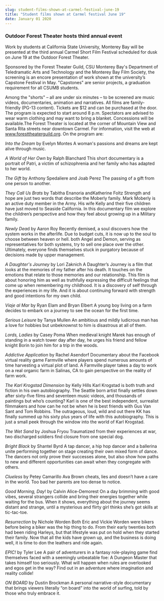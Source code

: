 ```yaml
---
slug: student-films-shown-at-carmel-festival-june-19
title: "Student films shown at Carmel festival June 19"
date: January 01 2020
---
```


 
<h3>Outdoor Forest Theater hosts third annual event</h3>
<p>
  Work by students at California State University, Monterey Bay will be
  presented at the third annual Carmel Short Film Festival scheduled for dusk on
  June 19 at the Outdoor Forest Theater.
</p>
<p>
  Sponsored by the Forest Theater Guild, CSU Monterey Bay's Department of
  Teledramatic Arts and Technology and the Monterey Bay Film Society, the
  screening is an encore presentation of work shown at the university’s Capstone
  Festival in May. "Capstones" are senior projects, a graduation requirement for
  all CSUMB students.
</p>
<p>
  Among the "shorts" – all are under six minutes – to be screened are music
  videos, documentaries, animation and narratives. All films are family-friendly
  (PG-13 content). Tickets are $12 and can be purchased at the door. The program
  is expected to start around 8 p.m. Spectators are advised to wear warm
  clothing and may want to bring a blanket. Concessions will be available.The
  Forest Theater is located at the corner of Mountain View and Santa Rita
  streets near downtown Carmel. For information, visit the web at
  <a href="https://www.foresttheaterguild.org" title="www.foresttheaterguild.org"
    >www.foresttheaterguild.org</a
  >. On the program are:
</p>
<p>
  <em>Into the Dream</em> by Evelyn Montes A woman's passions and dreams are
  kept alive through music.
</p>
<p>
  <em>A World of Her Own</em> by Ralph Blanchard This short documentary is a
  portrait of Patri, a victim of schizophrenia and her family who has adapted to
  her world.
</p>
<p>
  <em>The Gift</em> by Anthony Spedaliere and Joab Perez The passing of a gift
  from one person to another.
</p>
<p>
  <em>They Call Us Brats</em> by Tabitha Enanoria andKatherine Foltz Strength
  and hope are just two words that describe the Moberly family. Mark Moberly is
  an active duty member in the Army. His wife Kelly and their five children have
  just moved to Seaside California. In this documentary film we explore the
  children’s perspective and how they feel about growing up in a Military
  family.
</p>
<p>
  <em>Newly Dea</em>d by Aaron Roy Recently demised, a soul discovers how the
  system works in the afterlife. Due to budget cuts, it is now up to the soul to
  choose between heaven or hell. both Angel and Demon, serving as
  representatives for both systems, try to sell one place over the other.
  Ultimately, everyone finds themselves stuck in purgatory because of decisions
  made by upper management.
</p>
<p>
  <em>A Daughter's Journey</em> by Lori Zaknich A Daughter’s Journey is a film
  that looks at the memories of my father after his death. It touches on the
  emotions that relate to those memories and our relationship. This film is
  about honoring him as well as truthfully expressing the difficult feelings
  that come up when remembering my childhood. It is a discovery of self through
  the experiences in my life. And it is about continuing forward with strength
  and good intentions for my own child.
</p>
<p>
  <em>Viaje al Mar</em> by Ryan Elam and Bryan Elbert A young boy living on a
  farm decides to embark on a journey to see the ocean for the first time.
</p>
<p>
  <em>Serious Leisure</em> by Tanya Mullen An ambitious and mildly ludicrous man
  has a love for hobbies but unbeknownst to him is disastrous at all of them.
</p>
<p>
  <em>Lords, Ladies</em> by Casey Poma When medieval knight Marek has enough of
  standing in a watch tower day after day, he urges his friend and fellow knight
  Borin to join him for a trip in the woods.
</p>
<p>
  <em>Addictive Application</em> by Rachel Asendorf Documentary about the
  Facebook virtual reality game Farmville where players spend numerous amounts
  of time harvesting a virtual plot of land. A Farmville player takes a day to
  work on a real organic farm in Salinas, CA to gain perspective on the reality
  of farm work.
</p>
<p>
  <em>The Karl Krogstad Dimension</em> by Kelly Hills Karl Krogstad is both
  truth and fiction in his own autobiography. The Seattle born artist finally
  settles down after sixty-five films and seventeen music videos, and thousands
  of paintings but who’s counting? Karl is one of the best independent,
  surrealist filmmakers and how can he not be when he is best friends with Gus
  Van Sant and Tom Robbins. The outrageous, loud, wild and out there KK has
  finally summed up his sixty plus years of life with this autobiography. This
  is just a small peek through the window into the world of Karl Krogstad.
</p>
<p>
  <em>The Wet Sand</em> by Joshua Fryou Traumatized from their experiences at
  war, two discharged soldiers find closure from one special dog.
</p>
<p>
  <em>Bright Black</em> by Shantel Byrd A tap dancer, a hip hop dancer and a
  ballerina unite performing together on stage creating their own mixed form of
  dance. The dancers not only prove their successes alone, but also show how
  paths to new and different opportunities can await when they congregate with
  others.
</p>
<p>
  <em>Clueless</em> by Petey Camarillo Ava Brown cheats, lies and doesn’t have a
  care in the world. Too bad her parents are too dense to notice.
</p>
<p>
  <em>Good Morning, Day</em>! by Calvin Alice-Demorest On a day brimming with
  good vibes, several strangers collide and bring their energies together while
  waiting for the bus. When it shows, everything about the journey seems distant
  and strange, until a mysterious and flirty girl thinks she’s got skills at
  tic-tac-toe.
</p>
<p>
  <em>Resurrection</em> by Nichole Worden Both Eric and Vickie Worden were
  bikers before being a biker was the hip thing to do. From their early twenties
  both had been riding Harleys, but that lifestyle was put on hold when they
  started their family. Now that all the kids have grown up, and the business is
  doing well, it is time to don the leathers and ride again.
</p>
<p>
  <em>EPIC!</em> by Tyler Lee A pair of adventurers in a fantasy role-playing
  game find themselves faced with a seemingly unbeatable foe: A Dungeon Master
  that takes himself too seriously. What will happen when rules are overlooked
  and egos get in the way? Find out in an adventure where imagination and
  reality collide!
</p>
<p>
  <em>ON BOARD</em> by Dustin Brockman A personal narrative-style documentary
  that brings viewers literally “on board” into the world of surfing, told by
  those who truly embrace it.
</p>
 
